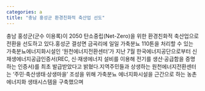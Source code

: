 ```yaml
---
categories: a
title: "충남 홍성군 환경친화적 축산업 선도"
---
```

충남 홍성군(군수 이용록)이 2050 탄소중립(Net-Zero)을 위한 환경친화적 축산업으로 전환을 선도하고 있다.홍성군 결성면 금곡리에 일일 가축분뇨 110톤을 처리할 수 있는 가축분뇨에너지화시설인 ‘원천에너지전환센터’가 지난 7월 한국에너지공단으로부터 신재생에너지공급인증서(REC, 신·재생에너지 설비를 이용해 전기를 생산·공급함을 증명하는 인증서)를 최초 발급받았다고 밝혔다.지역주민들과 상생하는 원천에너지전환센터는 ‘주민·축산생태·상생마을’ 조성을 위해 가축분뇨 에너지화시설을 근간으로 하는 농촌 에너지화 생태시스템을 구축했으며